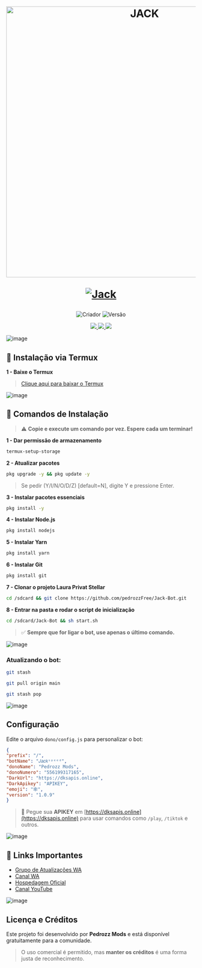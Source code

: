 <h1 align="center">
  <p>
    <img src="https://files.catbox.moe/mm3coi.png" alt="JACK" width="720">
  </p>
  <p>
    <a href="#"><img title="Jack" src="https://img.shields.io/badge/Jack Bot-red?style=for-the-badge"></a>
  </p>
</h1>

<p align="center">
  <img title="Criador" src="https://img.shields.io/badge/Criador-Pedrozz%20Mods-green.svg?style=for-the-badge&logo=github">
  <img title="Versão" src="https://img.shields.io/badge/Versão-1.0.9-red.svg?style=for-the-badge&logo=github">
</p>

<div align="center">
  <a href="https://whatsapp.com/channel/0029Vapwu6mATRSeTjjG7M37">
    <img src="https://img.shields.io/badge/Suporte-25D366?style=for-the-badge&logo=whatsapp&logoColor=white">
  </a>
  <a href="https://instagram.com/pedrozz_13755">
    <img src="https://img.shields.io/badge/Instagram-FF8C00?style=for-the-badge&logo=instagram&logoColor=white">
  </a>
  <a href="https://www.youtube.com/@pedrozz_Mods">
    <img src="https://img.shields.io/badge/YouTube-FF0030?style=for-the-badge&logo=youtube&logoColor=white">
  </a>
</div>

![image](https://user-images.githubusercontent.com/51442719/149520330-b3bce735-5a57-481d-b122-fda4e2052cf8.png)

## 🚀 Instalação via Termux

**1 - Baixe o Termux**
> [Clique aqui para baixar o Termux](https://mega.nz/file/uglXFZaT#y6yCfop0vS-DY0cPC9SOInpEO-6tu3ks1xYk91Lj8RI)

![image](https://user-images.githubusercontent.com/51442719/149520330-b3bce735-5a57-481d-b122-fda4e2052cf8.png)

## 📜 Comandos de Instalação

> ⚠️ **Copie e execute um comando por vez. Espere cada um terminar!**

**1 - Dar permissão de armazenamento**
```bash
termux-setup-storage
```

**2 -  Atualizar pacotes**
```bash
pkg upgrade -y && pkg update -y
```
> Se pedir (Y/I/N/O/D/Z) [default=N], digite Y e pressione Enter.

**3 - Instalar pacotes essenciais**
```bash
pkg install -y
```

**4 - Instalar Node.js**
```bash
pkg install nodejs
```

**5 - Instalar Yarn**
```bash
pkg install yarn
```

**6 - Instalar Git**
```bash
pkg install git
```

**7 - Clonar o projeto Laura Privat Stellar**
```bash
cd /sdcard && git clone https://github.com/pedrozzFree/Jack-Bot.git
```

**8 - Entrar na pasta e rodar o script de inicialização**
```bash
cd /sdcard/Jack-Bot && sh start.sh
```

> ✅ **Sempre que for ligar o bot, use apenas o último comando.**

![image](https://user-images.githubusercontent.com/51442719/149520330-b3bce735-5a57-481d-b122-fda4e2052cf8.png)

### Atualizando o bot:
```bash
git stash
```
```bash
git pull origin main
```
```bash
git stash pop
```
![image](https://user-images.githubusercontent.com/51442719/149520330-b3bce735-5a57-481d-b122-fda4e2052cf8.png)

## Configuração

Edite o arquivo `dono/config.js` para personalizar o bot:

```json
{
"prefix": "/",
"botName": "𝐽𝑎𝑐𝑘ˢᵖᵉᵉᵈ",
"donoName": "𝙿𝚎𝚍𝚛𝚘𝚣𝚣 𝙼𝚘𝚍𝚜",
"donoNumero": "556199317165",
"DarkUrl": "https://dksapis.online",
"DarkApikey": "APIKEY",
"emoji": "🕸️",
"version": "1.0.9"
}
```

> 🔑 Pegue sua **APIKEY** em [https://dksapis.online](https://dksapis.online) para usar comandos como `/play`, `/tiktok` e outros.

![image](https://user-images.githubusercontent.com/51442719/149520330-b3bce735-5a57-481d-b122-fda4e2052cf8.png)

## 🌌 Links Importantes

- [Grupo de Atualizações WA](https://whatsapp.com/channel/0029Vapwu6mATRSeTjjG7M37)
- [Canal WA](https://whatsapp.com/channel/0029Vapwu6mATRSeTjjG7M37)
- [Hospedagem Oficial](https://speedhosting.cloud)
- [Canal YouTube](https://www.youtube.com/@pedrozz_Mods)

![image](https://user-images.githubusercontent.com/51442719/149520330-b3bce735-5a57-481d-b122-fda4e2052cf8.png)


## Licença e Créditos

Este projeto foi desenvolvido por **Pedrozz Mods** e está disponível gratuitamente para a comunidade.

> O uso comercial é permitido, mas **manter os créditos** é uma forma justa de reconhecimento.

